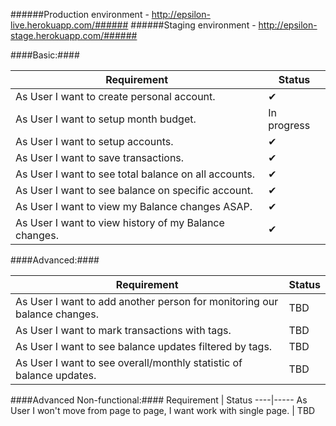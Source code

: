 ######Production environment - http://epsilon-live.herokuapp.com/######
######Staging environment - http://epsilon-stage.herokuapp.com/######

####Basic:####

Requirement | Status
----|-----
As User I want to create personal account. | &#10004;
As User I want to setup month budget. | In progress
As User I want to setup accounts. | &#10004;
As User I want to save transactions. | &#10004;
As User I want to see total balance on all accounts. | &#10004;
As User I want to see balance on specific account. | &#10004;
As User I want to view my Balance changes ASAP. | &#10004;
As User I want to view history of my Balance changes. | &#10004;

####Advanced:####

Requirement | Status
----|-----
As User I want to add another person for monitoring our balance changes. | TBD
As User I want to mark transactions with tags. | TBD
As User I want to see balance updates filtered by tags. | TBD
As User I want to see overall/monthly statistic of balance updates. | TBD

####Advanced Non-functional:####
Requirement | Status
----|-----
As User I won't move from page to page, I want work with single page. | TBD
